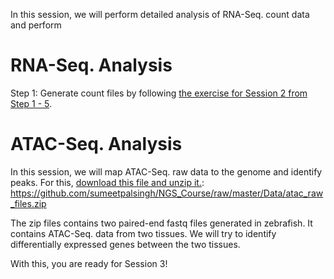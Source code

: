 In this session, we will perform detailed analysis of RNA-Seq. count data and perform  

RNA-Seq. Analysis
==================================

Step 1: Generate count files by following [the exercise for Session 2 from Step 1 - 5](https://github.com/sumeetpalsingh/NGS_Course/blob/master/Exercises/Session2_Exercise.md). 



ATAC-Seq. Analysis
================================

In this session, we will map ATAC-Seq. raw data to the genome and identify peaks. For this, [download this file and unzip it.](https://github.com/sumeetpalsingh/NGS_Course/raw/master/Data/atac_raw_files.zip): https://github.com/sumeetpalsingh/NGS_Course/raw/master/Data/atac_raw_files.zip

The zip files contains two paired-end fastq files generated in zebrafish. It contains ATAC-Seq. data from two tissues. We will try to identify differentially expressed genes between the two tissues.

With this, you are ready for Session 3!
